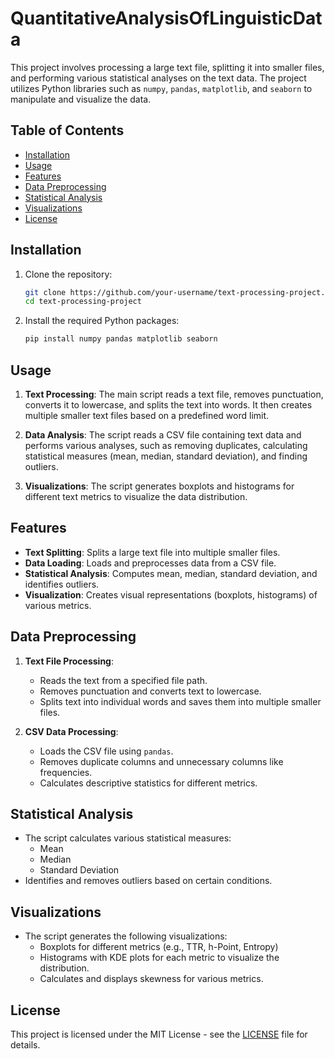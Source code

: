# QuantitativeAnalysisOfLinguisticData

This project involves processing a large text file, splitting it into smaller files, and performing various statistical analyses on the text data. The project utilizes Python libraries such as `numpy`, `pandas`, `matplotlib`, and `seaborn` to manipulate and visualize the data.

## Table of Contents

- [Installation](#installation)
- [Usage](#usage)
- [Features](#features)
- [Data Preprocessing](#data-preprocessing)
- [Statistical Analysis](#statistical-analysis)
- [Visualizations](#visualizations)
- [License](#license)

## Installation

1. Clone the repository:

    ```bash
    git clone https://github.com/your-username/text-processing-project.git
    cd text-processing-project
    ```

2. Install the required Python packages:

    ```bash
    pip install numpy pandas matplotlib seaborn
    ```

## Usage

1. **Text Processing**: The main script reads a text file, removes punctuation, converts it to lowercase, and splits the text into words. It then creates multiple smaller text files based on a predefined word limit.

2. **Data Analysis**: The script reads a CSV file containing text data and performs various analyses, such as removing duplicates, calculating statistical measures (mean, median, standard deviation), and finding outliers.

3. **Visualizations**: The script generates boxplots and histograms for different text metrics to visualize the data distribution.

## Features

- **Text Splitting**: Splits a large text file into multiple smaller files.
- **Data Loading**: Loads and preprocesses data from a CSV file.
- **Statistical Analysis**: Computes mean, median, standard deviation, and identifies outliers.
- **Visualization**: Creates visual representations (boxplots, histograms) of various metrics.

## Data Preprocessing

1. **Text File Processing**: 
   - Reads the text from a specified file path.
   - Removes punctuation and converts text to lowercase.
   - Splits text into individual words and saves them into multiple smaller files.

2. **CSV Data Processing**:
   - Loads the CSV file using `pandas`.
   - Removes duplicate columns and unnecessary columns like frequencies.
   - Calculates descriptive statistics for different metrics.

## Statistical Analysis

- The script calculates various statistical measures:
  - Mean
  - Median
  - Standard Deviation
- Identifies and removes outliers based on certain conditions.

## Visualizations

- The script generates the following visualizations:
  - Boxplots for different metrics (e.g., TTR, h-Point, Entropy)
  - Histograms with KDE plots for each metric to visualize the distribution.
  - Calculates and displays skewness for various metrics.

## License

This project is licensed under the MIT License - see the [LICENSE](LICENSE) file for details.
